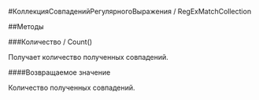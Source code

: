 
#КоллекцияСовпаденийРегулярногоВыражения / RegExMatchCollection

##Методы
    
###Количество / Count()
    
    
    
Получает количество полученных совпадений.


  
  
####Возвращаемое значение

Количество полученных совпадений.

  